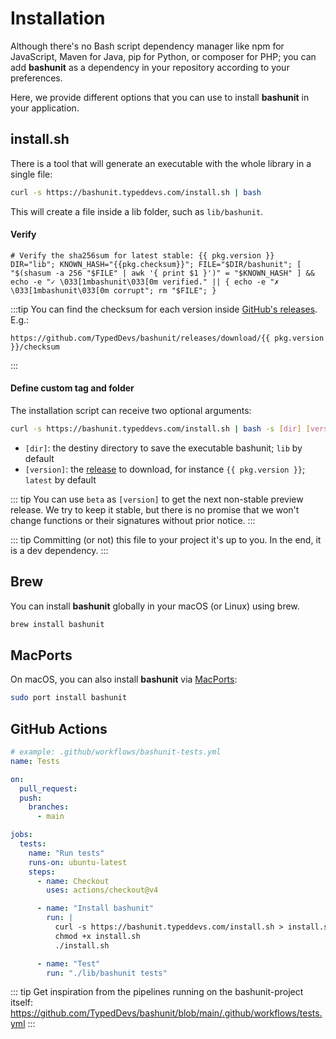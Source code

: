 # Installation

Although there's no Bash script dependency manager like npm for JavaScript, Maven for Java, pip for Python, or composer for PHP;
you can add **bashunit** as a dependency in your repository according to your preferences.

Here, we provide different options that you can use to install **bashunit** in your application.

## install.sh

There is a tool that will generate an executable with the whole library in a single file:

```bash
curl -s https://bashunit.typeddevs.com/install.sh | bash
```

This will create a file inside a lib folder, such as `lib/bashunit`.

#### Verify

```bash-vue
# Verify the sha256sum for latest stable: {{ pkg.version }}
DIR="lib"; KNOWN_HASH="{{pkg.checksum}}"; FILE="$DIR/bashunit"; [ "$(shasum -a 256 "$FILE" | awk '{ print $1 }')" = "$KNOWN_HASH" ] && echo -e "✓ \033[1mbashunit\033[0m verified." || { echo -e "✗ \033[1mbashunit\033[0m corrupt"; rm "$FILE"; }
```

:::tip
You can find the checksum for each version inside [GitHub's releases](https://github.com/TypedDevs/bashunit/releases). E.g.:
```-vue
https://github.com/TypedDevs/bashunit/releases/download/{{ pkg.version }}/checksum
```
:::

#### Define custom tag and folder

The installation script can receive two optional arguments:

```bash
curl -s https://bashunit.typeddevs.com/install.sh | bash -s [dir] [version]
```
- `[dir]`: the destiny directory to save the executable bashunit; `lib` by default
- `[version]`: the [release](https://github.com/TypedDevs/bashunit/releases) to download, for instance `{{ pkg.version }}`; `latest` by default

::: tip
You can use `beta` as `[version]` to get the next non-stable preview release.
We try to keep it stable, but there is no promise that we won't change functions or their signatures without prior notice.
:::

::: tip
Committing (or not) this file to your project it's up to you. In the end, it is a dev dependency.
:::

## Brew

You can install **bashunit** globally in your macOS (or Linux) using brew.

```bash
brew install bashunit
```

## MacPorts

On macOS, you can also install **bashunit** via [MacPorts](https://www.macports.org):

```bash
sudo port install bashunit
```

## GitHub Actions

```yaml
# example: .github/workflows/bashunit-tests.yml
name: Tests

on:
  pull_request:
  push:
    branches:
      - main

jobs:
  tests:
    name: "Run tests"
    runs-on: ubuntu-latest
    steps:
      - name: Checkout
        uses: actions/checkout@v4

      - name: "Install bashunit"
        run: |
          curl -s https://bashunit.typeddevs.com/install.sh > install.sh
          chmod +x install.sh
          ./install.sh

      - name: "Test"
        run: "./lib/bashunit tests"
```

::: tip
Get inspiration from the pipelines running on the bashunit-project itself: https://github.com/TypedDevs/bashunit/blob/main/.github/workflows/tests.yml
:::

<script setup>
import pkg from '../package.json'
</script>
